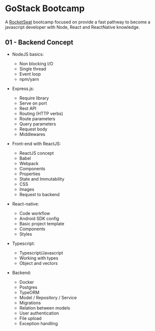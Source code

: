 # GoStack Bootcamp

A [RocketSeat](https://rocketseat.com.br/) bootcamp focused on provide a fast pathway to become a javascript developer with Node, React and ReactNative knowledge.

## 01 - Backend Concept

* NodeJS basics:
    * Non blocking I/O
    * Single thread
    * Event loop
    * npm/yarn

* Express.js:
    * Require library
    * Serve on port
    * Rest API
    * Routing (HTTP verbs)
    * Route parameters
    * Query parameters
    * Request body
    * Middlewares

* Front-end with ReactJS:
    * ReactJS concept
    * Babel
    * Webpack
    * Components
    * Properties
    * State and Immutability
    * CSS
    * Images
    * Request to backend

* React-native:
    * Code workflow
    * Android SDK config
    * Basic project template
    * Components
    * Styles

* Typescript:
    * Typescript/Javascript
    * Working with types
    * Object and vectors

* Backend:
    * Docker
    * Postgres
    * TypeORM
    * Model / Repository / Service
    * Migrations
    * Relation between models
    * User authentication
    * File upload
    * Exception handling
